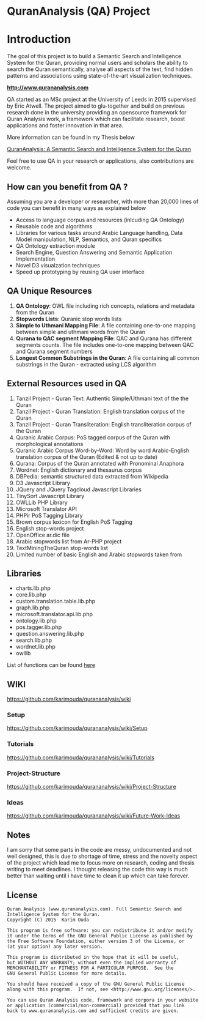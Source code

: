 # QuranAnalysis (QA) Project

# Introduction

The goal of this project is to build a Semantic Search and Intelligence System for the Quran, providing normal users and scholars the ability to search the Quran semantically, analyse all aspects of the text, find hidden patterns and associations using state-of-the-art visualization techniques.

**http://www.qurananalysis.com**

QA started as an MSc project at the University of Leeds in 2015 supervised by Eric Atwell. The project aimed to glu-together and build on previous research done in the university providing an opensource framework for Quran Analysis work, a framework which can facilitate research, boost applications and foster innovation in that area.

More information can be found in my Thesis below

[QuranAnalysis: A Semantic Search and Intelligence System for the Quran](https://www.researchgate.net/publication/282648776_QuranAnalysis_A_Semantic_Search_and_Intelligence_System_for_the_Quran)

Feel free to use QA in your research or applications, also contributions are welcome.


## How can you benefit from QA ?


Assuming you are a developer or researcher, with more than 20,000 lines of code you can benefit in many ways as explained below

- Access to language corpus and resources (inlcuding QA Ontology)
- Reusable code and algorithms
- Libraries for various tasks around Arabic Language handling, Data Model manipulation, NLP, Semantics, and Quran specifics
- QA Ontology extraction module
- Search Engine, Question Answering and Semantic Application Implementation
- Novel D3 visualzation techniques
- Speed up prototyping by reusing QA user interface

## QA Unique Resources

1. **QA Ontology**: OWL file including rich concepts, relations and metadata from the Quran
2. **Stopwords Lists**: Quranic stop words lists
3. **Simple to Uthmani Mapping File**: A file containing one-to-one mapping between simple and uthmani words from the Quran
4. **Qurana to QAC segment Mapping File**: QAC and Qurana has different segments counts. The file includes one-to-one mapping between QAC and Qurana segment numbers
5. **Longest Common Substrings in the Quran**: A file containing all common substrings in the Quran - extracted using LCS algorithm

## External Resources used in QA

1. Tanzil Project - Quran Text: Authentic Simple/Uthmani text of the the Quran 
2. Tanzil Project - Quran Translation: English translation corpus of the Quran 
3. Tanzil Project - Quran Transliteration: English transliteration corpus of the Quran 
4. Quranic Arabic Corpus: PoS tagged corpus of the Quran with morphological annotations 
5. Quranic Arabic Corpus Word-by-Word: Word by word Arabic-English translation corpus of the Quran (Edited & not up to date)
6. Qurana: Corpus of the Quran annotated with Pronominal Anaphora
7. Wordnet: English dictionary and thesaurus corpus 
8. DBPedia: semantic structured data extracted from Wikipedia 
9. D3 Javascript Library 
10. JQuery and JQuery Tagcloud Javascript Libraries
11. TinySort Javascript Library
12. OWLLib PHP Library 
13. Microsoft Translator API 
14. PHPir PoS Tagging Library 
15. Brown corpus lexicon for English PoS Tagging 
16. English stop-words project 
17. OpenOffice ar.dic file 
18. Arabic stopwords list from Ar-PHP project
19. TextMiningTheQuran stop-words list
20. Limited number of basic English and Arabic stopwords taken from


## Libraries
* charts.lib.php
* core.lib.php
* custom.translation.table.lib.php
* graph.lib.php
* microsoft.translator.api.lib.php
* ontology.lib.php
* pos.tagger.lib.php
* question.answering.lib.php
* search.lib.php
* wordnet.lib.php
* owllib

List of functions can be found [here](https://github.com/karimouda/qurananalysis/wiki/Libraries-&-Functions)


## WIKI

https://github.com/karimouda/qurananalysis/wiki

### Setup
https://github.com/karimouda/qurananalysis/wiki/Setup

### Tutorials
https://github.com/karimouda/qurananalysis/wiki/Tutorials

### Project-Structure
https://github.com/karimouda/qurananalysis/wiki/Project-Structure

### Ideas
https://github.com/karimouda/qurananalysis/wiki/Future-Work-Ideas

## Notes

I am sorry that some parts in the code are messy, undocumented and not well designed, this is due to shortage of time, stress and the novelty aspect of the project which lead me to focus more on research, coding and thesis writing to meet deadlines. I thought releasing the code this way is much better than waiting until i have time to clean it up which can take forever.

## License

    Quran Analysis (www.qurananalysis.com). Full Semantic Search and Intelligence System for the Quran.
    Copyright (C) 2015  Karim Ouda

    This program is free software: you can redistribute it and/or modify
    it under the terms of the GNU General Public License as published by
    the Free Software Foundation, either version 3 of the License, or
    (at your option) any later version.

    This program is distributed in the hope that it will be useful,
    but WITHOUT ANY WARRANTY; without even the implied warranty of
    MERCHANTABILITY or FITNESS FOR A PARTICULAR PURPOSE.  See the
    GNU General Public License for more details.

    You should have received a copy of the GNU General Public License
    along with this program.  If not, see <http://www.gnu.org/licenses/>.

    You can use Quran Analysis code, framework and corpora in your website
    or application (commercial/non-commercial) provided that you link
    back to www.qurananalysis.com and sufficient credits are given.
